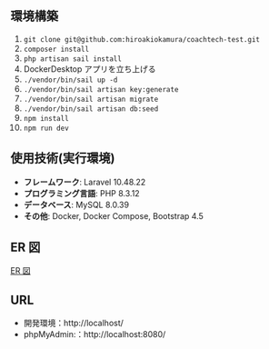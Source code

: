 ## 環境構築

1. `git clone git@github.com:hiroakiokamura/coachtech-test.git`
2. `composer install`
3. `php artisan sail install`
4. DockerDesktop アプリを立ち上げる
5. `./vendor/bin/sail up -d`
6. `./vendor/bin/sail artisan key:generate`
7. `./vendor/bin/sail artisan migrate`
8. `./vendor/bin/sail artisan db:seed`
9. `npm install`
10. `npm run dev`

## 使用技術(実行環境)

-   **フレームワーク**: Laravel 10.48.22
-   **プログラミング言語**: PHP 8.3.12
-   **データベース**: MySQL 8.0.39
-   **その他**: Docker, Docker Compose, Bootstrap 4.5

## ER 図

[ER 図](storage/images/ER.png)

## URL

-   開発環境：http://localhost/
-   phpMyAdmin:：http://localhost:8080/

[def]: erd.png
